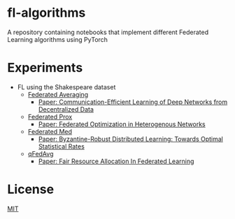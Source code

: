 # fl-algorithms

A repository containing notebooks that implement different Federated Learning algorithms using PyTorch

# Experiments

* FL using the Shakespeare dataset
  - [Federated Averaging](Shakespeare/FedAvg.ipynb)
    - [Paper: Communication-Efficient Learning of Deep Networks from Decentralized Data](http://proceedings.mlr.press/v54/mcmahan17a.html)
  - [Federated Prox](Shakespeare/FedProx.ipynb)
    - [Paper: Federated Optimization in Heterogenous Networks](https://arxiv.org/abs/1812.06127)
  - [Federated Med](Shakespeare/FedMed.ipynb)
    - [Paper: Byzantine-Robust Distributed Learning: Towards Optimal Statistical Rates](http://proceedings.mlr.press/v80/yin18a.html)
  - [qFedAvg](Shakespeare/qFedAvg.ipynb)
    - [Paper: Fair Resource Allocation In Federated Learning](https://arxiv.org/abs/1905.10497)

# License 

[MIT](LICENSE)
